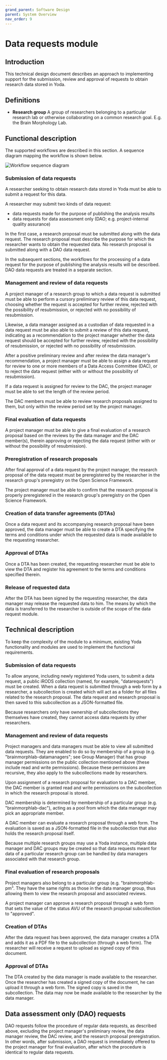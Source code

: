 ```yaml
---
grand_parent: Software Design
parent: System Overview
nav_order: 9
---
```

# Data requests module

## Introduction
This technical design document describes an approach to implementing support for
the submission, review and approval of requests to obtain research data stored
in Yoda.

## Definitions
- **Research group** A group of researchers belonging to a particular research
lab or otherwise collaborating on a common research goal. E.g. the Brain
Morphology Lab.

## Functional description
The supported workflows are described in this section. A sequence diagram
mapping the workflow is shown below.

![Workflow sequence diagram](img/datarequest/datarequest_workflow_sequence_diagram.png)

### Submission of data requests
A researcher seeking to obtain research data stored in Yoda must be able to
submit a request for this data.

A researcher may submit two kinds of data request:
- data requests made for the purpose of publishing the analysis results
- data requests for data assessment only (DAO; e.g. project-internal quality
  assurance)

In the first case, a research proposal must be submitted along with the data
request. The research proposal must describe the purpose for which the
researcher wants to obtain the requested data. No research proposal is submitted
along with a DAO data request.

In the subsequent sections, the workflows for the processing of a data request
for the purpose of publishing the analysis results will be described. DAO data
requests are treated in a separate section.

### Management and review of data requests
A project manager of a research group to which a data request is submitted must
be able to perform a cursory preliminary review of this data request, choosing
whether the request is accepted for further review, rejected with the
possibility of resubmission, or rejected with no possibility of resubmission.

Likewise, a data manager assigned as a custodian of data requested in a data
request must be also able to submit a review of this data request, indicating as
a recommendation to the project manager whether the data request should be
accepted for further review, rejected with the possibility of resubmission, or
rejected with no possibility of resubmission.

After a positive preliminary review and after review the data manager's
recommendation, a project manager must be able to assign a data request for
review to one or more members of a Data Access Committee (DAC), or to reject the
data request (either with or without the possibility of resubmission).

If a data request is assigned for review to the DAC, the project manager must be
able to set the length of the review period.

The DAC members must be able to review research proposals assigned to them, but
only within the review period set by the project manager.

### Final evaluation of data requests
A project manager must be able to give a final evaluation of a research proposal
based on the reviews by the data manager and the DAC member(s), therein
approving or rejecting the data request (either with or without the possibility
of resubmission).

### Preregistration of research proposals
After final approval of a data request by the project manager, the research
proposal of the data request must be preregistered by the researcher in the
research group's preregistry on the Open Science Framework.

The project manager must be able to confirm that the research proposal is
properly preregistered in the research group's preregistry on the Open Science
Framework.

### Creation of data transfer agreements (DTAs)
Once a data request and its accompanying research proposal have been approved,
the data manager must be able to create a DTA specifying the terms and
conditions under which the requested data is made available to the requesting
researcher.

### Approval of DTAs
Once a DTA has been created, the requesting researcher must be able to view the
DTA and register his agreement to the terms and conditions specified therein.

### Release of requested data
After the DTA has been signed by the requesting researcher, the data manager
may release the requested data to him. The means by which the data is
transferred to the researcher is outside of the scope of the data request
module.

## Technical description
To keep the complexity of the module to a minimum, existing Yoda functionality
and modules are used to implement the functional requirements.

### Submission of data requests
To allow anyone, including newly registered Yoda users, to submit a data
request, a public iRODS collection (named, for example, "datarequests") must be
created. When a data request is submitted through a web form by a researcher, a
subcollection is created which will act as a folder for all files related to the
research proposal. The data request and research proposal is then saved to this
subcollection as a JSON-formatted file.

Because researchers only have ownership of subcollections they themselves have
created, they cannot access data requests by other researchers.

### Management and review of data requests
Project managers and data managers must be able to view all submitted data
requests.
They are enabled to do so by membership of a group (e.g.
"brainmorphlab-datamanagers"; see Group Manager) that has group manager
permissions on the public collection mentioned above (these include read and
write permissions). Because these permissions are recursive, they also apply to
the subcollections made by researchers.

Upon assignment of a research proposal for evaluation to a DAC member, the DAC
member is granted read and write permissions on the subcollection in which the
research proposal is stored.

DAC membership is determined by membership of a particular group (e.g.
"brainmorphlab-dac"), acting as a pool from which the data manager may pick an
appropriate member.

A DAC member can evaluate a research proposal through a web form. The evaluation
is saved as a JSON-formatted file in the subcollection that also holds the
research proposal itself.

Because multiple research groups may use a Yoda instance, multiple data manager
and DAC groups may be created so that data requests meant for data of a
particular research group can be handled by data managers associated with that
research group.

### Final evaluation of research proposals
Project managers also belong to a particular group (e.g. "brainmorphlab-pm".
They have the same rights as those in the data manager group, thus allowing them
to view the research proposal and associated reviews.

A project manager can approve a research proposal through a web form that sets
the value of the status AVU of the research proposal subcollection to
"approved".

### Creation of DTAs
After the data request has been approved, the data manager creates a DTA and
adds it as a PDF file to the subcollection (through a web form). The researcher
will receive a request to upload as signed copy of this document.

### Approval of DTAs
The DTA created by the data manager is made available to the researcher. Once
the researcher has created a signed copy of the document, he can upload it
through a web form. The signed copy is saved in the subcollection. The data may
now be made available to the researcher by the data manager.

## Data assessment only (DAO) requests

DAO requests follow the procedure of regular data requests, as described above,
excluding the project manager's preliminary review, the data manager review, the
DAC review, and the research proposal preregistration. In other words, after
submission, a DAO request is immediately offered to the project manager for
final evaluation, after which the procedure is identical to regular data
requests.
